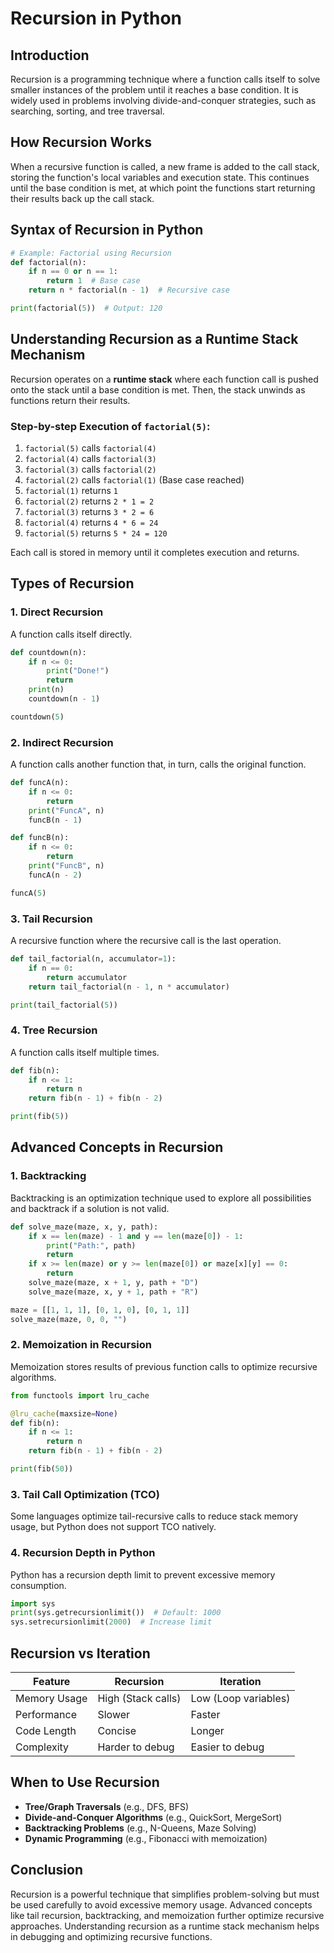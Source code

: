 # Recursion in Python

## Introduction
Recursion is a programming technique where a function calls itself to solve smaller instances of the problem until it reaches a base condition. It is widely used in problems involving divide-and-conquer strategies, such as searching, sorting, and tree traversal.

## How Recursion Works
When a recursive function is called, a new frame is added to the call stack, storing the function's local variables and execution state. This continues until the base condition is met, at which point the functions start returning their results back up the call stack.

## Syntax of Recursion in Python
```python
# Example: Factorial using Recursion
def factorial(n):
    if n == 0 or n == 1:
        return 1  # Base case
    return n * factorial(n - 1)  # Recursive case

print(factorial(5))  # Output: 120
```

## Understanding Recursion as a Runtime Stack Mechanism
Recursion operates on a **runtime stack** where each function call is pushed onto the stack until a base condition is met. Then, the stack unwinds as functions return their results.

### Step-by-step Execution of `factorial(5)`:
1. `factorial(5)` calls `factorial(4)`
2. `factorial(4)` calls `factorial(3)`
3. `factorial(3)` calls `factorial(2)`
4. `factorial(2)` calls `factorial(1)` (Base case reached)
5. `factorial(1)` returns `1`
6. `factorial(2)` returns `2 * 1 = 2`
7. `factorial(3)` returns `3 * 2 = 6`
8. `factorial(4)` returns `4 * 6 = 24`
9. `factorial(5)` returns `5 * 24 = 120`

Each call is stored in memory until it completes execution and returns.

## Types of Recursion
### 1. **Direct Recursion**
A function calls itself directly.
```python
def countdown(n):
    if n <= 0:
        print("Done!")
        return
    print(n)
    countdown(n - 1)

countdown(5)
```

### 2. **Indirect Recursion**
A function calls another function that, in turn, calls the original function.
```python
def funcA(n):
    if n <= 0:
        return
    print("FuncA", n)
    funcB(n - 1)

def funcB(n):
    if n <= 0:
        return
    print("FuncB", n)
    funcA(n - 2)

funcA(5)
```

### 3. **Tail Recursion**
A recursive function where the recursive call is the last operation.
```python
def tail_factorial(n, accumulator=1):
    if n == 0:
        return accumulator
    return tail_factorial(n - 1, n * accumulator)

print(tail_factorial(5))
```

### 4. **Tree Recursion**
A function calls itself multiple times.
```python
def fib(n):
    if n <= 1:
        return n
    return fib(n - 1) + fib(n - 2)

print(fib(5))
```

## Advanced Concepts in Recursion
### 1. **Backtracking**
Backtracking is an optimization technique used to explore all possibilities and backtrack if a solution is not valid.
```python
def solve_maze(maze, x, y, path):
    if x == len(maze) - 1 and y == len(maze[0]) - 1:
        print("Path:", path)
        return
    if x >= len(maze) or y >= len(maze[0]) or maze[x][y] == 0:
        return
    solve_maze(maze, x + 1, y, path + "D")
    solve_maze(maze, x, y + 1, path + "R")

maze = [[1, 1, 1], [0, 1, 0], [0, 1, 1]]
solve_maze(maze, 0, 0, "")
```

### 2. **Memoization in Recursion**
Memoization stores results of previous function calls to optimize recursive algorithms.
```python
from functools import lru_cache

@lru_cache(maxsize=None)
def fib(n):
    if n <= 1:
        return n
    return fib(n - 1) + fib(n - 2)

print(fib(50))
```

### 3. **Tail Call Optimization (TCO)**
Some languages optimize tail-recursive calls to reduce stack memory usage, but Python does not support TCO natively.

### 4. **Recursion Depth in Python**
Python has a recursion depth limit to prevent excessive memory consumption.
```python
import sys
print(sys.getrecursionlimit())  # Default: 1000
sys.setrecursionlimit(2000)  # Increase limit
```

## Recursion vs Iteration
| Feature       | Recursion         | Iteration           |
|--------------|------------------|---------------------|
| Memory Usage | High (Stack calls)| Low (Loop variables)|
| Performance  | Slower            | Faster              |
| Code Length  | Concise           | Longer              |
| Complexity   | Harder to debug   | Easier to debug     |

## When to Use Recursion
- **Tree/Graph Traversals** (e.g., DFS, BFS)
- **Divide-and-Conquer Algorithms** (e.g., QuickSort, MergeSort)
- **Backtracking Problems** (e.g., N-Queens, Maze Solving)
- **Dynamic Programming** (e.g., Fibonacci with memoization)

## Conclusion
Recursion is a powerful technique that simplifies problem-solving but must be used carefully to avoid excessive memory usage. Advanced concepts like tail recursion, backtracking, and memoization further optimize recursive approaches. Understanding recursion as a runtime stack mechanism helps in debugging and optimizing recursive functions.

